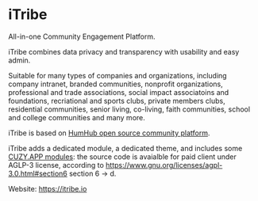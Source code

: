 # iTribe
All-in-one Community Engagement Platform.

iTribe combines data privacy and transparency with usability and easy admin.

Suitable for many types of companies and organizations, including company intranet, branded communities, nonprofit organizations, professional and trade associations, social impact associatoins and foundations, recriational and sports clubs, private members clubs, residential communities, senior living, co-living, faith communities, school and college communities and many more.

iTribe is based on [HumHub open source community platform](https://github.com/humhub/humhub/).

iTribe adds a dedicated module, a dedicated theme, and includes some [CUZY.APP modules](https://www.cuzy.app/): the source code is avaialble for paid client under AGLP-3 license, according to https://www.gnu.org/licenses/agpl-3.0.html#section6 section 6 -> d.

Website: https://itribe.io
